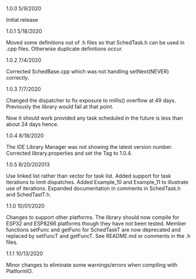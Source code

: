 1.0.0
5/9/2020

Initial release

1.0.1
5/18/2020

Moved some definitions out of .h files so that SchedTask.h can be used in .cpp files.  Otherwise duplicate definitions occur.

1.0.2
7/4/2020

Corrected SchedBase.cpp which was not handling setNext(NEVER) correctly.

1.0.3
7/7/2020

Changed the dispatcher to fix exposure to millis() overflow at 49 days.
Previously the library would fail at that point.

Now it should work provided any task scheduled in the future is less than about 24 days hence.

1.0.4
8/18/2020

The IDE Library Manager was not showing the latest version number.
Corrected library.properties and set the Tag to 1.0.4.

1.0.5
8/20/202013

Use linked list rather than vector for task list.
Added support for task iterations to limit dispatches.
Added Example_10 and Example_11 to illustrate use of iterations.
Expanded documentation in comments in SchedTask.h and SchedTastT.h.

1.1.0
10/01/2020

Changes to support other platforms.  The library should now compile for
ESP32 and ESP8266 platforms though they have not been tested.
Member functions setFunc and getFunc for SchedTaskT are now deprecated
and replaced by setFuncT and getFuncT. See README.md or comments in the .h files.

1.1.1
10/13/2020

Minor changes to eliminate some warnings/errors when compiling with PlatformIO.
